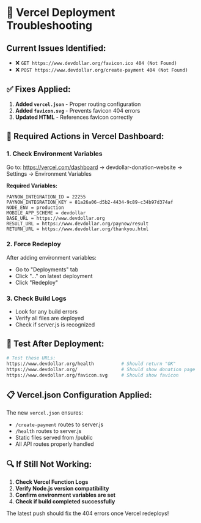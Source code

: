 # 🚨 Vercel Deployment Troubleshooting

## Current Issues Identified:
- ❌ `GET https://www.devdollar.org/favicon.ico 404 (Not Found)`
- ❌ `POST https://www.devdollar.org/create-payment 404 (Not Found)`

## ✅ Fixes Applied:
1. **Added `vercel.json`** - Proper routing configuration
2. **Added `favicon.svg`** - Prevents favicon 404 errors
3. **Updated HTML** - References favicon correctly

## 🔧 Required Actions in Vercel Dashboard:

### 1. Check Environment Variables
Go to: https://vercel.com/dashboard → devdollar-donation-website → Settings → Environment Variables

**Required Variables:**
```
PAYNOW_INTEGRATION_ID = 22255
PAYNOW_INTEGRATION_KEY = 81a26a06-d5b2-4434-9c89-c34b97d374af
NODE_ENV = production
MOBILE_APP_SCHEME = devdollar
BASE_URL = https://www.devdollar.org
RESULT_URL = https://www.devdollar.org/paynow/result
RETURN_URL = https://www.devdollar.org/thankyou.html
```

### 2. Force Redeploy
After adding environment variables:
- Go to "Deployments" tab
- Click "..." on latest deployment
- Click "Redeploy"

### 3. Check Build Logs
- Look for any build errors
- Verify all files are deployed
- Check if server.js is recognized

## 🧪 Test After Deployment:

```bash
# Test these URLs:
https://www.devdollar.org/health          # Should return "OK"
https://www.devdollar.org/                # Should show donation page
https://www.devdollar.org/favicon.svg     # Should show favicon
```

## 📋 Vercel.json Configuration Applied:

The new `vercel.json` ensures:
- `/create-payment` routes to server.js
- `/health` routes to server.js  
- Static files served from /public
- All API routes properly handled

## 🔍 If Still Not Working:

1. **Check Vercel Function Logs**
2. **Verify Node.js version compatibility**
3. **Confirm environment variables are set**
4. **Check if build completed successfully**

The latest push should fix the 404 errors once Vercel redeploys!